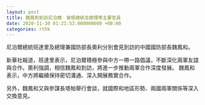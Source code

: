 ```yaml
---
layout: post
title: 魏鳳和到訪尼泊爾　會晤總統及總理等主要官員
date: 2020-11-30 01:21:53.000000000 +08:00
categories: rthk
---
```


尼泊爾總統班達里及總理兼國防部長奧利分別會見到訪的中國國防部長魏鳳和。

新華社報道，班達里表示，尼泊爾積極參與中方一帶一路倡議，不斷深化兩軍友誼與合作。奧利強調，相信魏鳳和到訪，將進一步推動兩軍合作深度發展。
魏鳳和表示，中方將繼續保持密切溝通、深入開展務實合作。

另外，魏鳳和又與參謀長塔帕舉行會談，就國際和地區形勢、兩國兩軍關係等深入交換意見。
